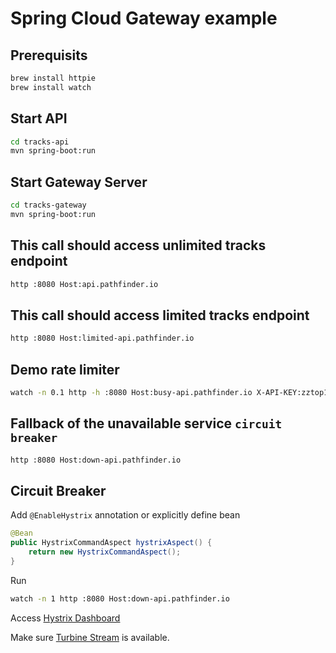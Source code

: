 # Spring Cloud Gateway example

## Prerequisits

```bash
brew install httpie
brew install watch
```

## Start API

```bash
cd tracks-api
mvn spring-boot:run
```

## Start Gateway Server

```bash
cd tracks-gateway
mvn spring-boot:run
```

## This call should access unlimited tracks endpoint

```bash
http :8080 Host:api.pathfinder.io
```

## This call should access limited tracks endpoint
```bash
http :8080 Host:limited-api.pathfinder.io
```

## Demo rate limiter

```bash
watch -n 0.1 http -h :8080 Host:busy-api.pathfinder.io X-API-KEY:zztop1 
```

## Fallback of the unavailable service `circuit breaker`

```bash
http :8080 Host:down-api.pathfinder.io
```

## Circuit Breaker

Add `@EnableHystrix` annotation or explicitly define bean

```java
@Bean
public HystrixCommandAspect hystrixAspect() {
    return new HystrixCommandAspect();
}
``` 

Run

```bash
watch -n 1 http :8080 Host:down-api.pathfinder.io
```

Access [Hystrix Dashboard](http://127.0.0.1:8082/hystrix)

Make sure [Turbine Stream](http://localhost:8080/actuator/hystrix.stream) is available.